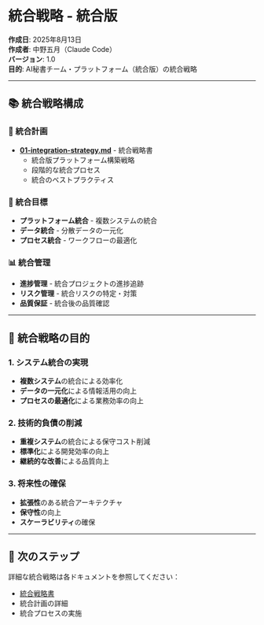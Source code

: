# 統合戦略 - 統合版

**作成日**: 2025年8月13日  
**作成者**: 中野五月（Claude Code）  
**バージョン**: 1.0  
**目的**: AI秘書チーム・プラットフォーム（統合版）の統合戦略

---

## 📚 統合戦略構成

### 🔗 統合計画
- [**01-integration-strategy.md**](./01-integration-strategy.md) - 統合戦略書
  - 統合版プラットフォーム構築戦略
  - 段階的な統合プロセス
  - 統合のベストプラクティス

### 🎯 統合目標
- **プラットフォーム統合** - 複数システムの統合
- **データ統合** - 分散データの一元化
- **プロセス統合** - ワークフローの最適化

### 📊 統合管理
- **進捗管理** - 統合プロジェクトの進捗追跡
- **リスク管理** - 統合リスクの特定・対策
- **品質保証** - 統合後の品質確認

---

## 🎯 統合戦略の目的

### 1. システム統合の実現
- **複数システム**の統合による効率化
- **データの一元化**による情報活用の向上
- **プロセスの最適化**による業務効率の向上

### 2. 技術的負債の削減
- **重複システム**の統合による保守コスト削減
- **標準化**による開発効率の向上
- **継続的な改善**による品質向上

### 3. 将来性の確保
- **拡張性**のある統合アーキテクチャ
- **保守性**の向上
- **スケーラビリティ**の確保

---

## 🚀 次のステップ

詳細な統合戦略は各ドキュメントを参照してください：

- [統合戦略書](./01-integration-strategy.md)
- 統合計画の詳細
- 統合プロセスの実施
